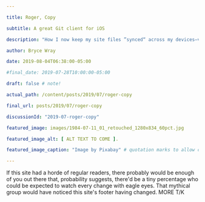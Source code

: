 ```yaml
---

title: Roger, Copy

subtitle: A great Git client for iOS

description: "How I now keep my site files ”synced“ across my devices—via Git and Working Copy."

author: Bryce Wray

date: 2019-08-04T06:38:00-05:00

#final_date: 2019-07-28T10:00:00-05:00

draft: false # note!

actual_path: /content/posts/2019/07/roger-copy

final_url: posts/2019/07/roger-copy

discussionId: "2019-07-roger-copy"

featured_image: images/1984-07-11_01_retouched_1280x834_60pct.jpg

featured_image_alt: [ ALT TEXT TO COME ].

featured_image_caption: "Image by Pixabay" # quotation marks to allow colon

---
```


If this site had a horde of regular readers, there probably would be enough of you out there that, probability suggests, there'd be a tiny percentage who could be expected to watch every change with eagle eyes. That mythical group would have noticed this site's footer having changed. MORE T/K